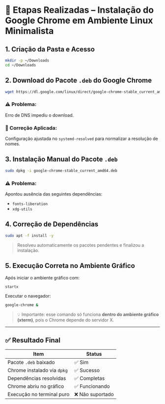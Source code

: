 # 🔄 Etapas Realizadas – Instalação do Google Chrome em Ambiente Linux Minimalista

## 1. Criação da Pasta e Acesso

```bash
mkdir -p ~/Downloads
cd ~/Downloads
```

## 2. Download do Pacote `.deb` do Google Chrome

```bash
wget https://dl.google.com/linux/direct/google-chrome-stable_current_amd64.deb
```

### ⚠️ Problema:

Erro de DNS impediu o download.

### 🔧 Correção Aplicada:

Configuração ajustada no `systemd-resolved` para normalizar a resolução de nomes.

## 3. Instalação Manual do Pacote `.deb`

```bash
sudo dpkg -i google-chrome-stable_current_amd64.deb
```

### ⚠️ Problema:

Apontou ausência das seguintes dependências:

* `fonts-liberation`
* `xdg-utils`

## 4. Correção de Dependências

```bash
sudo apt -f install -y
```

> Resolveu automaticamente os pacotes pendentes e finalizou a instalação.

## 5. Execução Correta no Ambiente Gráfico

Após iniciar o ambiente gráfico com:

```bash
startx
```

Executar o navegador:

```bash
google-chrome &
```

> 💡 Importante: esse comando só funciona **dentro do ambiente gráfico (xterm)**, pois o Chrome depende do servidor X.

---

## ✅ Resultado Final

| Item                        | Status          |
| --------------------------- | --------------- |
| Pacote `.deb` baixado       | ✅ Sim           |
| Chrome instalado via `dpkg` | ✅ Sucesso       |
| Dependências resolvidas     | ✅ Completas     |
| Chrome abriu no gráfico     | ✅ Funcionando   |
| Execução no terminal puro   | ❌ Não suportado |
